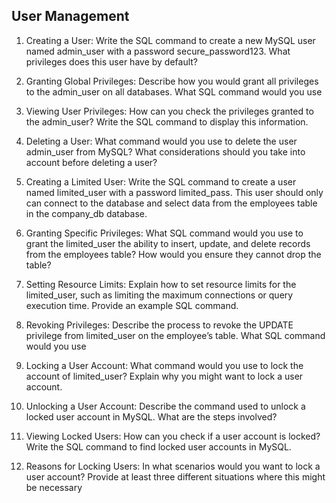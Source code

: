 ## User Management

1. Creating a User: Write the SQL command to create a new MySQL user named admin_user 
with a password secure_password123. What privileges does this user have by default?

2. Granting Global Privileges: Describe how you would grant all privileges to the admin_user 
on all databases. What SQL command would you use

3. Viewing User Privileges: How can you check the privileges granted to the admin_user? 
Write the SQL command to display this information.

4. Deleting a User: What command would you use to delete the user admin_user from 
MySQL? What considerations should you take into account before deleting a user?

5. Creating a Limited User: Write the SQL command to create a user named limited_user 
with a password limited_pass. This user should only can connect to the database and 
select data from the employees table in the company_db database.

6. Granting Specific Privileges: What SQL command would you use to grant the limited_user 
the ability to insert, update, and delete records from the employees table? How would you 
ensure they cannot drop the table?

7. Setting Resource Limits: Explain how to set resource limits for the limited_user, such as 
limiting the maximum connections or query execution time. Provide an example SQL 
command.

8. Revoking Privileges: Describe the process to revoke the UPDATE privilege from 
limited_user on the employee’s table. What SQL command would you use

9. Locking a User Account: What command would you use to lock the account of 
limited_user? Explain why you might want to lock a user account.

10. Unlocking a User Account: Describe the command used to unlock a locked user account 
in MySQL. What are the steps involved?

11. Viewing Locked Users: How can you check if a user account is locked? Write the SQL 
command to find locked user accounts in MySQL.

12. Reasons for Locking Users: In what scenarios would you want to lock a user account? 
Provide at least three different situations where this might be necessary